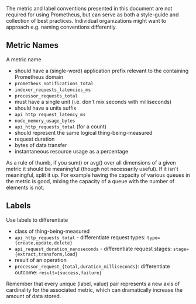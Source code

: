 The metric and label conventions presented in this document are not required for using Prometheus, but can serve as both a style-guide and collection of best practices. Individual organizations might want to approach e.g. naming conventions differently.

## Metric Names

A metric name

* should have a (single-word) application prefix relevant to the containing Prometheus domain
 * `prometheus_notifications_total`
 * `indexer_requests_latencies_ms`
 * `processor_requests_total`
* must have a single unit (i.e. don't mix seconds with milliseconds)
* should have a units suffix
 * `api_http_request_latency_ms`
 * `node_memory_usage_bytes`
 * `api_http_requests_total` (for a count)
* should represent the same logical thing-being-measured
 * request duration
 * bytes of data transfer
 * instantaneous resource usage as a percentage

As a rule of thumb, if you sum() or avg() over all dimensions of a given metric it should be meaningful (though not necessarily useful). If it isn't meaningful, split it up. For example having the capacity of various queues in the metric is good, mixing the capacity of a queue with the number of elements is not.

## Labels

Use labels to differentiate

* class of thing-being-measured
 * `api_http_requests_total` - differentiate request types: `type={create,update,delete}`
 * `api_request_duration_nanoseconds` - differentiate request stages: `stage={extract,transform,load}`
* result of an operation
 * `processor_request_{total,duration_milliseconds}`: differentiate outcome: `result={success,failure}`

Remember that every unique (label, value) pair represents a new axis of cardinality for 
the associated metric, which can dramatically increase the amount of data stored.

